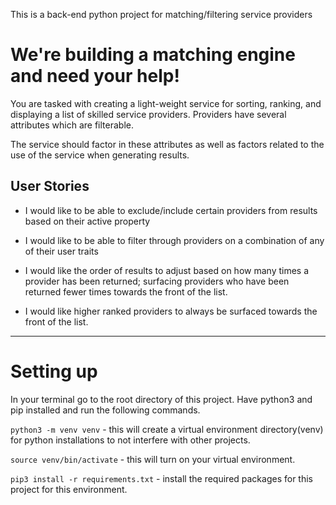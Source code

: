 This is a back-end python project for matching/filtering service providers

# We're building a matching engine and need your help!

You are tasked with creating a light-weight service for sorting, ranking, and displaying a list of skilled service providers. Providers have several attributes which are filterable.

The service should factor in these attributes as well as factors related to the use of the service when generating results.

## User Stories

- I would like to be able to exclude/include certain providers from results based on their active property

- I would like to be able to filter through providers on a combination of any of their user traits

- I would like the order of results to adjust based on how many times a provider has been returned; surfacing providers who have been returned fewer times towards the front of the list.

- I would like higher ranked providers to always be surfaced towards the front of the list.

-----

# Setting up

In your terminal go to the root directory of this project. Have python3 and pip installed and run the following commands. 

`python3 -m venv venv` - this will create a virtual environment directory(venv) for python installations to not interfere with other projects.

`source venv/bin/activate` - this will turn on your virtual environment.

`pip3 install -r requirements.txt` - install the required packages for this project for this environment.